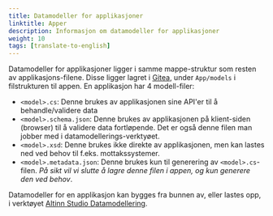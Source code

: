```yaml
---
title: Datamodeller for applikasjoner
linktitle: Apper
description: Informasjon om datamodeller for applikasjoner
weight: 10
tags: [translate-to-english]
---
```


Datamodeller for applikasjoner ligger i samme mappe-struktur som resten av applikasjons-filene. Disse ligger lagret i 
[Gitea][1], under `App/models` i filstrukturen til appen.
En applikasjon har 4 modell-filer:
- `<model>.cs`: Denne brukes av applikasjonen sine API'er til å behandle/validere data
- `<model>.schema.json`: Denne brukes av applikasjonen på klient-siden (browser) til å validere data fortløpende.
  Det er også denne filen man jobber med i datamodellerings-verktyøet.
- `<model>.xsd`: Denne brukes ikke direkte av applikasjonen, men kan lastes ned ved behov til f.eks. mottakssystemer.
- `<model>.metadata.json`: Denne brukes kun til generering av `<model>.cs`-filen. _På sikt vil vi slutte å lagre denne
  filen i appen, og kun generere den ved behov_.


Datamodeller for en applikasjon kan bygges fra bunnen av, eller lastes opp, i verktøyet 
[Altinn Studio Datamodellering][2].

[1]: https://altinn.studio/repos
[2]: ../data-models-tool
